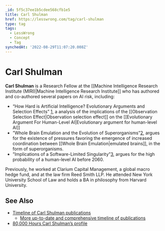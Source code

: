 ```yaml
---
_id: 5f5c37ee1b5cdee568cfb1e5
title: Carl Shulman
href: https://lesswrong.com/tag/carl-shulman
type: tag
tags:
  - LessWrong
  - Concept
  - Tag
synchedAt: '2022-08-29T11:07:20.008Z'
---
```

# Carl Shulman

**Carl Shulman** is a Research Fellow at the [[Machine Intelligence Research Institute (MIRI)|Machine Intelligence Research Institute]] who has authored and co-authored several papers on AI risk, including:

- “How Hard is Artificial Intelligence? Evolutionary Arguments and Selection Effects” [1](http://www.nickbostrom.com/aievolution.pdf), a analysis of the implications of the [[Observation Selection Effect|Observation selection effect]] on the [[Evolutionary Argument For Human-Level AI|Evolutionary argument for human-level AI]]
- ”Whole Brain Emulation and the Evolution of Superorganisms”[2](http://intelligence.org/files/WBE-Superorgs.pdf), argues for the existence of pressures favoring the emergence of increased coordination between [[Whole Brain Emulation|emulated brains]], in the form of superorganisms.
- ”Implications of a Software-Limited Singularity”[3](http://intelligence.org/files/SoftwareLimited.pdf), argues for the high probability of a human-level AI before 2060.

Previously, he worked at Clarium Capital Management, a global macro hedge fund, and at the law firm Reed Smith LLP. He attended New York University School of Law and holds a BA in philosophy from Harvard University.

## See Also

- [Timeline of Carl Shulman publications](http://lesswrong.com/lw/7ob/timeline_of_carl_shulman_publications/)
    - [More up-to-date and comprehensive timeline of publications](https://timelines.issarice.com/wiki/Timeline_of_Carl_Shulman_publications)
- [80,000 Hours Carl Shulman’s profile](http://80000hours.org/members/carl-shulman)